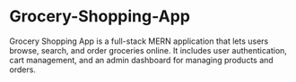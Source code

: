 # Grocery-Shopping-App
Grocery Shopping App is a full-stack MERN application that lets users browse, search, and order groceries online. It includes user authentication, cart management, and an admin dashboard for managing products and orders.
